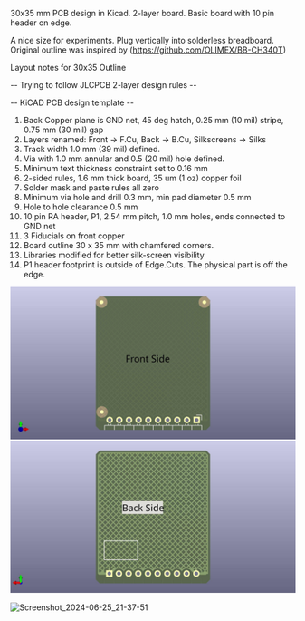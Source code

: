30x35 mm PCB design in Kicad. 2-layer board. Basic board with 10 pin header on edge.

A nice size for experiments. Plug vertically into solderless breadboard.  Original outline was inspired by (https://github.com/OLIMEX/BB-CH340T)

Layout notes for 30x35 Outline

-- Trying to follow JLCPCB 2-layer design rules --

-- KiCAD PCB design template --

1. Back Copper plane is GND net, 45 deg hatch, 0.25 mm (10 mil) stripe, 0.75 mm (30 mil) gap
2. Layers renamed:  Front -> F.Cu, Back -> B.Cu, Silkscreens -> Silks
3. Track width 1.0 mm (39 mil) defined.
4. Via with 1.0 mm annular and 0.5 (20 mil) hole defined.
5. Minimum text thickness constraint set to 0.16 mm
6. 2-sided rules, 1.6 mm thick board, 35 um (1 oz) copper foil
7. Solder mask and paste rules all zero
8. Minimum via hole and drill 0.3 mm, min pad diameter 0.5 mm
9. Hole to hole clearance 0.5 mm
10. 10 pin RA header, P1, 2.54 mm pitch, 1.0 mm holes, ends connected to GND net
11. 3 Fiducials on front copper
12. Board outline 30 x 35 mm with chamfered corners.
13. Libraries modified for better silk-screen visibility
14. P1 header footprint is outside of Edge.Cuts. The physical part is off the edge.

![30x35_outline2f](https://github.com/bobu01/30x35_outline/blob/main/30x35_outline2f.jpg)
![30x35_outline2b](https://github.com/bobu01/30x35_outline/blob/main/30x35_outline2b.jpg)

![Screenshot_2024-06-25_21-37-51](https://github.com/bobu01/30x35_outline/assets/92656071/4345aeee-d3de-411c-95e7-96fa2977106c)
